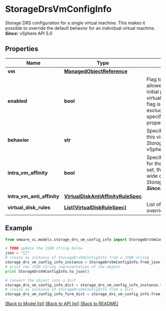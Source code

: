 # StorageDrsVmConfigInfo

Storage DRS configuration for a single virtual machine.  This makes it possible to override the default behavior for an individual virtual machine.  ***Since:*** vSphere API 5.0 

## Properties
Name | Type | Description | Notes
------------ | ------------- | ------------- | -------------
**vm** | [**ManagedObjectReference**](ManagedObjectReference.md) |  | [optional] 
**enabled** | **bool** | Flag to indicate whether or not VirtualCenter is allowed to perform any storage migration or initial placement recommendations for this virtual machine on the pod *StoragePod*.  If this flag is false, the virtual machine is effectively excluded from storage DRS.  If no individual DRS specification exists for a virtual machine, this property defaults to true.  ***Since:*** vSphere API 5.0  | [optional] 
**behavior** | **str** | Specifies the particular storage DRS behavior for this virtual machine.  For supported values, see *StorageDrsPodConfigInfoBehavior_enum*.  ***Since:*** vSphere API 5.0  | [optional] 
**intra_vm_affinity** | **bool** | Specifies whether or not to have the affinity rule for the virtual disks of this virtual machine.  If not set, the default value is derived from the pod-wide default *StorageDrsPodConfigInfo.defaultIntraVmAffinity*.  ***Since:*** vSphere API 5.0  | [optional] 
**intra_vm_anti_affinity** | [**VirtualDiskAntiAffinityRuleSpec**](VirtualDiskAntiAffinityRuleSpec.md) |  | [optional] 
**virtual_disk_rules** | [**List[VirtualDiskRuleSpec]**](VirtualDiskRuleSpec.md) | List of the virtual disk rules that can be overridden/created.  ***Since:*** vSphere API 6.7  | [optional] 

## Example

```python
from vmware_vi.models.storage_drs_vm_config_info import StorageDrsVmConfigInfo

# TODO update the JSON string below
json = "{}"
# create an instance of StorageDrsVmConfigInfo from a JSON string
storage_drs_vm_config_info_instance = StorageDrsVmConfigInfo.from_json(json)
# print the JSON string representation of the object
print StorageDrsVmConfigInfo.to_json()

# convert the object into a dict
storage_drs_vm_config_info_dict = storage_drs_vm_config_info_instance.to_dict()
# create an instance of StorageDrsVmConfigInfo from a dict
storage_drs_vm_config_info_form_dict = storage_drs_vm_config_info.from_dict(storage_drs_vm_config_info_dict)
```
[[Back to Model list]](../README.md#documentation-for-models) [[Back to API list]](../README.md#documentation-for-api-endpoints) [[Back to README]](../README.md)


